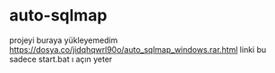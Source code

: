 # auto-sqlmap

projeyi buraya yükleyemedim https://dosya.co/jidqhqwrl90o/auto_sqlmap_windows.rar.html
linki bu sadece start.bat ı açın yeter
